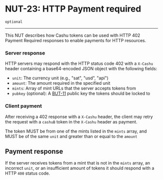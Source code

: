 # NUT-23: HTTP Payment required

`optional`

---

This NUT describes how Cashu tokens can be used with HTTP 402 Payment Required responses to enable payments for HTTP resources.

### Server response

HTTP servers may respond with the HTTP status code 402 with a `X-Cashu` header containing a base64-encoded JSON object with the following fields:

- `unit`: The currency unit (e.g., "sat", "usd", "api")
- `amount`: The amount required in the specified unit
- `mints`: Array of mint URLs that the server accepts tokens from
- `pubkey` (optional): A [BUT-11](./11.md) public key the tokens should be locked to

### Client payment

After receiving a 402 response with a `X-Cashu` header, the client may retry the request with a `cashuB` token in the `X-Cashu` header as payment.

The token MUST be from one of the mints listed in the `mints` array, and MUST be of the same `unit` and greater than or equal to the `amount`

## Payment response

If the server receives tokens from a mint that is not in the `mints` array, an incorrect `unit`, or an insufficient amount of tokens it should respond with a HTTP `400` status code.
